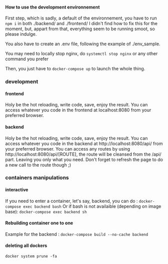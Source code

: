 #### How to use the development environnement

First step, which is sadly, a default of the environnement, you have to run ```npm i``` in both ./backend/ and ./frontend/
I didn't find how to fix this for the moment, but, appart from that, everything seem to be running smoot, so please indulge.

You also have to create an .env file, following the example of ./env_sample.

You may need to locally stop nginx, do
```systemctl stop nginx```
or any other command you prefer

Then, you just have to
```docker-compose up``` to launch the whole thing.


### development
#### frontend 

Holy be the hot reloading, write code, save, enjoy the result.
You can access whatever you code in the frontend at localhost:8080 from your preferred browser.

#### backend 

Holy be the hot reloading, write code, save, enjoy the result.
You can access whatever you code in the backend at http://localhost:8080/api/ from your preferred browser.
You can access any routes by using http://localhost:8080/api/[ROUTE], the route will be cleansed from the /api/ part. Leaving you only what you need.
Don't forget to refresh the page to do a new call to the route though ;) 

### containers manipulations
#### interactive
If you need to enter a container, let's say, backend, you can do :
```docker-compose exec backend bash```
Or if bash is not availaible (depending on image base): 
```docker-compose exec backend sh```

#### Rebuilding container one to one
Example for the backend :
```docker-compose build --no-cache backend```

#### deleting all dockers
```docker system prune -fa```